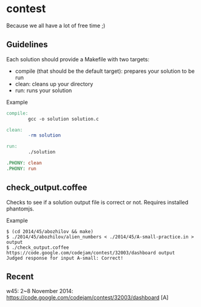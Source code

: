 # contest #

Because we all have a lot of free time ;)

## Guidelines ##

Each solution should provide a Makefile with two targets:
* compile (that should be the default target): prepares your solution to be run
* clean: cleans up your directory
* run: runs your solution

Example
```makefile
compile:
        gcc -o solution solution.c

clean:
        -rm solution

run:
        ./solution

.PHONY: clean
.PHONY: run
```

## check_output.coffee ##

Checks to see if a solution output file is correct or not.  Requires
installed phantomjs.

Example
```shell
$ (cd 2014/45/abozhilov && make)
$ ./2014/45/abozhilov/alien_numbers < ./2014/45/A-small-practice.in > output
$ ./check_output.coffee https://code.google.com/codejam/contest/32003/dashboard output
Judged response for input A-small: Correct!
```

## Recent ##

w45: 2~8 November 2014: https://code.google.com/codejam/contest/32003/dashboard [A]
